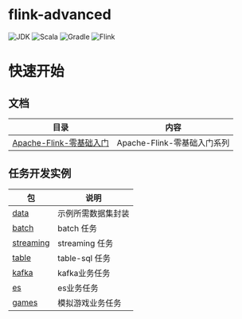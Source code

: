 # flink-advanced
![JDK](https://img.shields.io/badge/JDK-1.8-brightgreen.svg?style=flat-square)
![Scala](https://img.shields.io/badge/Scala-2.12.8-brightgreen.svg?style=flat-square)
![Gradle](https://img.shields.io/badge/Gradle-5.6.2-brightgreen.svg?style=flat-square)
![Flink](https://img.shields.io/badge/Flink-1.9.1-brightgreen.svg?style=flat-square)

# 快速开始
## 文档
|目录|内容|
|---|---|
|[Apache-Flink-零基础入门](./flink-notes/Apache-Flink-零基础入门)           |Apache-Flink-零基础入门系列|
## 任务开发实例
|包|说明|
|---|---|
|[data](./src/main/scala/io/gourd/flink/scala/data)                     |示例所需数据集封装|
|[batch](./src/main/scala/io/gourd/flink/scala/batch)                   |batch 任务|
|[streaming](./src/main/scala/io/gourd/flink/scala/streaming)           |streaming 任务|
|[table](./src/main/scala/io/gourd/flink/scala/table)                   |table-sql 任务|
|[kafka](./src/main/scala/io/gourd/flink/scala/kafka)                   |kafka业务任务|
|[es](./src/main/scala/io/gourd/flink/scala/es)                         |es业务任务|
|[games](./src/main/scala/io/gourd/flink/scala/games)                   |模拟游戏业务任务|
